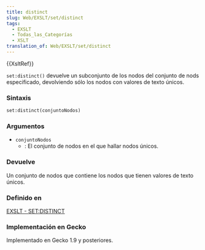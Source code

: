 ```yaml
---
title: distinct
slug: Web/EXSLT/set/distinct
tags:
  - EXSLT
  - Todas_las_Categorías
  - XSLT
translation_of: Web/EXSLT/set/distinct
---
```

{{XsltRef}}

`set:distinct()` devuelve un subconjunto de los nodos del conjunto de nods especificado, devolviendo sólo los nodos con valores de texto únicos.

### Sintaxis

```xml
set:distinct(conjuntoNodos)
```

### Argumentos

- `conjuntoNodos`
  - : El conjunto de nodos en el que hallar nodos únicos.

### Devuelve

Un conjunto de nodos que contiene los nodos que tienen valores de texto únicos.

### Definido en

[EXSLT - SET:DISTINCT](http://www.exslt.org/set/functions/distinct/index.html)

### Implementación en Gecko

Implementado en Gecko 1.9 y posteriores.

